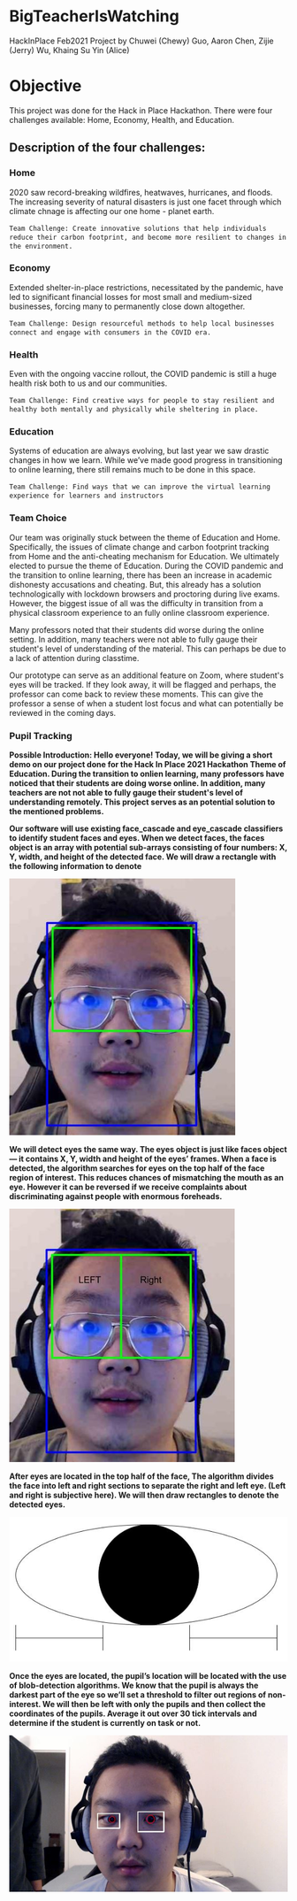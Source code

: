 # BigTeacherIsWatching
HackInPlace Feb2021 Project by Chuwei (Chewy) Guo, Aaron Chen, Zijie (Jerry) Wu, Khaing Su Yin (Alice)

<h1> Objective </h1>
<p>
    This project was done for the Hack in Place Hackathon. There were four challenges available: Home, Economy, Health, and Education.
</p>

<h2> Description of the four challenges: </h2>
<h3> Home </h3>
<p>
    2020 saw record-breaking wildfires, heatwaves, hurricanes, and floods. The increasing severity of natural disasters is just one facet through which climate chnage is affecting our one home - planet earth. 

    Team Challenge: Create innovative solutions that help individuals reduce their carbon footprint, and become more resilient to changes in the environment. 
</p>

<h3> Economy </h3>
<p>
    Extended shelter-in-place restrictions, necessitated by the pandemic, have led to significant financial losses for most small and medium-sized businesses, forcing many to permanently close down altogether. 

    Team Challenge: Design resourceful methods to help local businesses connect and engage with consumers in the COVID era. 
</p>

<h3> Health </h3>
<p>
    Even with the ongoing vaccine rollout, the COVID pandemic is still a huge health risk both to us and our communities.

    Team Challenge: Find creative ways for people to stay resilient and healthy both mentally and physically while sheltering in place.
</p>

<h3> Education </h3>
<p>
    Systems of education are always evolving, but last year we saw drastic changes in how we learn. While we’ve made good progress in transitioning to online learning, there still remains much to be done in this space.

    Team Challenge: Find ways that we can improve the virtual learning experience for learners and instructors
</p>

<h3> Team Choice </h3>
<p> 
    Our team was originally stuck between the theme of Education and Home. Specifically, the issues of climate change and carbon footprint tracking from Home and the anti-cheating mechanism for Education. We ultimately elected to pursue the theme of Education. During the COVID pandemic and the transition to online learning, there has been an increase in academic dishonesty accusations and cheating. But, this already has a solution technologically with lockdown browsers and proctoring during live exams. However, the biggest issue of all was the difficulty in transition from a physical classroom experience to an fully online classroom experience.
</p>

<p>
    Many professors noted that their students did worse during the online setting. In addition, many teachers were not able to fully gauge their student's level of understanding of the material. This can perhaps be due to a lack of attention during classtime.
</p>

<p>
    Our prototype can serve as an additional feature on Zoom, where student's eyes will be tracked. If they look away, it will be flagged and perhaps, the professor can come back to review these moments. This can give the professor a sense of when a student lost focus and what can potentially be reviewed in the coming days.
</p>

<h3> Pupil Tracking </h3>

<b>Possible Introduction<b>: Hello everyone! Today, we will be giving a short demo on our project done for the Hack In Place 2021 Hackathon Theme of Education. During the transition to onlien learning, many professors have noticed that their students are doing worse online. In addition, many teachers are not not able to fully gauge their student's level of understanding remotely. This project serves as an potential solution to the mentioned problems. 
 
Our software will use existing face_cascade and eye_cascade classifiers to identify student faces and eyes. When we detect faces, the faces object is an array with potential sub-arrays consisting of four numbers: X, Y, width, and height of the detected face. We will draw a rectangle with the following information to denote 

![alt text](img1.JPG)

We will detect eyes the same way. The eyes object is just like faces object — it contains X, Y, width and height of the eyes’ frames. When a face is detected, the algorithm searches for eyes on the top half of the face region of interest.  This reduces chances of mismatching the mouth as an eye. However it can be reversed if we receive complaints about discriminating against people with enormous foreheads.

![alt text](img2.JPG)

After eyes are located in the top half of the face, The algorithm divides the face into left and right sections to separate the right and left eye. (Left and right is subjective here). We will then draw rectangles to denote the detected eyes. 

![alt text](img3.JPG)

Once the eyes are located, the pupil’s location will be located with the use of blob-detection algorithms. We know that the pupil is always the darkest part of the eye so we’ll set a threshold to filter out regions of non-interest. We will then be left with only the pupils and then collect the coordinates of the pupils. Average it out over 30 tick intervals and determine if the student is currently on task or not.

![alt_text](cvworking.JPG)

